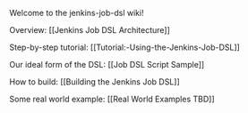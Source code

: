 Welcome to the jenkins-job-dsl wiki!

Overview: [[Jenkins Job DSL Architecture]]

Step-by-step tutorial: [[Tutorial:-Using-the-Jenkins-Job-DSL]]

Our ideal form of the DSL: [[Job DSL Script Sample]]

How to build: [[Building the Jenkins Job DSL]]

Some real world example: [[Real World Examples TBD]]